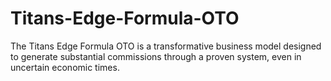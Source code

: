 # Titans-Edge-Formula-OTO
The Titans Edge Formula OTO is a transformative business model designed to generate substantial commissions through a proven system, even in uncertain economic times.
